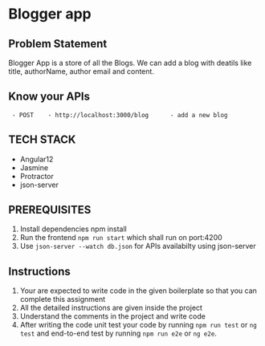 # Blogger app

## Problem Statement

Blogger App is a store of all the Blogs. We can add a blog with deatils like title, authorName, author email and content.

## Know your APIs
     
     - POST    - http://localhost:3000/blog      - add a new blog

## TECH STACK

- Angular12
- Jasmine
- Protractor
- json-server

## PREREQUISITES

  1. Install dependencies npm install
  2. Run the frontend `npm run start` which shall run on port:4200  
  3. Use `json-server --watch db.json` for APIs availabilty using json-server


## Instructions

1. Your are expected to write code in the given boilerplate so that you can complete this assignment
2. All the detailed instructions are given inside the project
3. Understand the comments in the project and write code
4. After writing the code unit test your code by running `npm run test` or `ng test` and end-to-end test by running `npm run e2e` or `ng e2e`.
